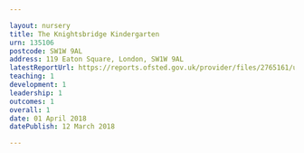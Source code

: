 ```yaml
---

layout: nursery
title: The Knightsbridge Kindergarten
urn: 135106
postcode: SW1W 9AL
address: 119 Eaton Square, London, SW1W 9AL
latestReportUrl: https://reports.ofsted.gov.uk/provider/files/2765161/urn/135106.pdf
teaching: 1
development: 1
leadership: 1
outcomes: 1
overall: 1
date: 01 April 2018 
datePublish: 12 March 2018

---
```

